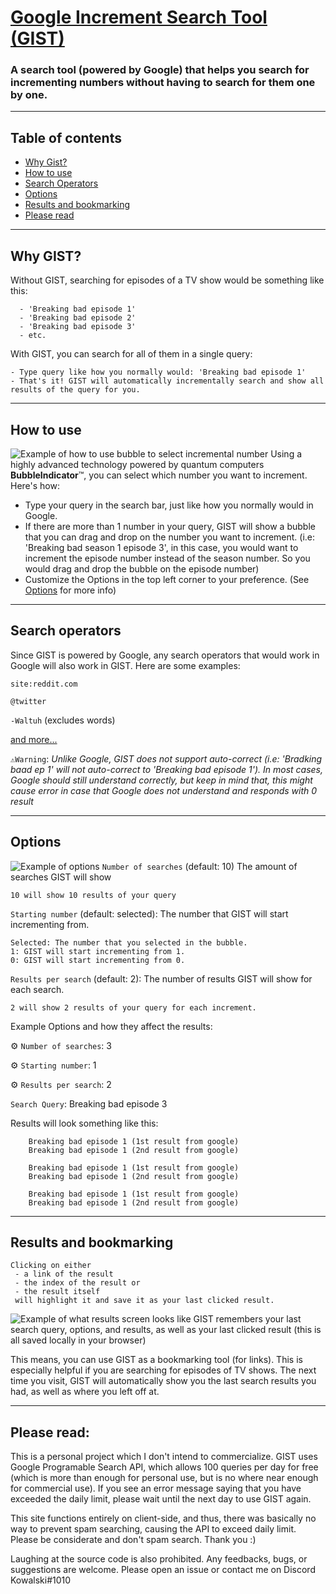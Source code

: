 # **[Google Increment Search Tool (GIST)](https://kohwahskee.github.io/react-increment-search/)**

### A search tool (powered by Google) that helps you search for incrementing numbers without having to search for them one by one.

---

## Table of contents

- [Why Gist?](#why-gist)
- [How to use](#how-to-use)
- [Search Operators](#search-operators)
- [Options](#options)
- [Results and bookmarking](#results-and-bookmarking)
- [Please read](#please-read)

---

## **Why GIST?**

Without GIST, searching for episodes of a TV show would be something like this:

      - 'Breaking bad episode 1'
      - 'Breaking bad episode 2'
      - 'Breaking bad episode 3'
      - etc.

With GIST, you can search for all of them in a single query:

    - Type query like how you normally would: 'Breaking bad episode 1'
    - That's it! GIST will automatically incrementally search and show all results of the query for you.

---

## **How to use**

![Example of how to use bubble to select incremental number](https://s10.gifyu.com/images/readme_bubble2.gif)
Using a highly advanced technology powered by quantum computers **BubbleIndicator**™️, you can select which number you want to increment. Here's how:

- Type your query in the search bar, just like how you normally would in Google.
- If there are more than 1 number in your query, GIST will show a bubble that you can drag and drop on the number you want to increment.
  (i.e: 'Breaking bad season 1 episode 3', in this case, you would want to increment the episode number instead of the season number. So you would drag and drop the bubble on the episode number)
- Customize the Options in the top left corner to your preference. (See [Options](#options) for more info)

---

## **Search operators**

Since GIST is powered by Google, any search operators that would work in Google will also work in GIST. Here are some examples:

`site:reddit.com`

`@twitter`

`-Waltuh` (excludes words)

[and more...](https://support.google.com/websearch/answer/2466433?hl=en)

`⚠️Warning`: _Unlike Google, GIST does not support auto-correct (i.e: 'Bradking baad ep 1' will not auto-correct to 'Breaking bad episode 1'). In most cases, Google should still understand correctly, but keep in mind that, this might cause error in case that Google does not understand and responds with 0 result_

---

## **Options**

![Example of options](https://i.imgur.com/AWgpbfr.png)
`Number of searches` (default: 10)
The amount of searches GIST will show

    10 will show 10 results of your query

`Starting number` (default: selected): The number that GIST will start incrementing from.

    Selected: The number that you selected in the bubble.
    1: GIST will start incrementing from 1.
    0: GIST will start incrementing from 0.

`Results per search` (default: 2): The number of results GIST will show for each search.

    2 will show 2 results of your query for each increment.

Example Options and how they affect the results:

⚙️ `Number of searches`: 3

⚙️ `Starting number`: 1

⚙️ `Results per search`: 2

`Search Query`: Breaking bad episode 3

Results will look something like this:

```
    Breaking bad episode 1 (1st result from google)
    Breaking bad episode 1 (2nd result from google)
```

```
    Breaking bad episode 1 (1st result from google)
    Breaking bad episode 1 (2nd result from google)
```

```
    Breaking bad episode 1 (1st result from google)
    Breaking bad episode 1 (2nd result from google)
```

---

## **Results and bookmarking**

    Clicking on either
     - a link of the result
     - the index of the result or
     - the result itself
     will highlight it and save it as your last clicked result.

![Example of what results screen looks like](https://i.imgur.com/M52R5Nk.png)
GIST remembers your last search query, options, and results, as well as your last clicked result (this is all saved locally in your browser)

This means, you can use GIST as a bookmarking tool (for links). This is especially helpful if you are searching for episodes of TV shows. The next time you visit, GIST will automatically show you the last search results you had, as well as where you left off at.

---

## Please read:

This is a personal project which I don't intend to commercialize. GIST uses Google Programable Search API, which allows 100 queries per day for free (which is more than enough for personal use, but is no where near enough for commercial use). If you see an error message saying that you have exceeded the daily limit, please wait until the next day to use GIST again.

This site functions entirely on client-side, and thus, there was basically no way to prevent spam searching, causing the API to exceed daily limit. Please be considerate and don't spam search. Thank you :)

Laughing at the source code is also prohibited.
Any feedbacks, bugs, or suggestions are welcome. Please open an issue or contact me on Discord Kowalski#1010
